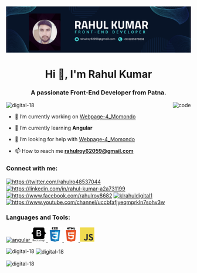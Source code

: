 ![logo](https://github.com/digital-18/digital-18/blob/main/Purple%20Gradient%20Digital%20Marketing%20LinkedIn%20Banner%20(1).png)
<h1 align="center">Hi 👋, I'm Rahul Kumar</h1>
<h3 align="center">A passionate Front-End Developer from Patna.</h3>

<img src="https://camo.githubusercontent.com/cae12fddd9d6982901d82580bdf321d81fb299141098ca1c2d4891870827bf17/68747470733a2f2f6d69726f2e6d656469756d2e636f6d2f6d61782f313336302f302a37513379765349765f7430696f4a2d5a2e676966" alt="code" align= "right">

<p align="left"> <img src="https://komarev.com/ghpvc/?username=digital-18&label=Profile%20views&color=0e75b6&style=flat" alt="digital-18" /> </p>

- 🔭 I’m currently working on [Webpage-4_Momondo](https://digital-18.github.io/Webpage-4/)

- 🌱 I’m currently learning **Angular**

- 🤝 I’m looking for help with [Webpage-4_Momondo](https://digital-18.github)

- 📫 How to reach me **rahulroy62059@gmail.com**

<h3 align="left">Connect with me:</h3>
<p align="left">
<a href="https://twitter.com/https://twitter.com/rahulro48537044" target="blank"><img align="center" src="https://raw.githubusercontent.com/rahuldkjain/github-profile-readme-generator/master/src/images/icons/Social/twitter.svg" alt="https://twitter.com/rahulro48537044" height="30" width="40" /></a>
<a href="https://linkedin.com/in/https://linkedin.com/in/rahul-kumar-a2a731199" target="blank"><img align="center" src="https://raw.githubusercontent.com/rahuldkjain/github-profile-readme-generator/master/src/images/icons/Social/linked-in-alt.svg" alt="https://linkedin.com/in/rahul-kumar-a2a731199" height="30" width="40" /></a>
<a href="https://fb.com/https://www.facebook.com/rahulroy8682" target="blank"><img align="center" src="https://raw.githubusercontent.com/rahuldkjain/github-profile-readme-generator/master/src/images/icons/Social/facebook.svg" alt="https://www.facebook.com/rahulroy8682" height="30" width="40" /></a>
<a href="https://instagram.com/klrahuldigital1" target="blank"><img align="center" src="https://raw.githubusercontent.com/rahuldkjain/github-profile-readme-generator/master/src/images/icons/Social/instagram.svg" alt="klrahuldigital1" height="30" width="40" /></a>
<a href="https://www.youtube.com/c/https://www.youtube.com/channel/uccbfafjyeqmprkln7sohv3w" target="blank"><img align="center" src="https://raw.githubusercontent.com/rahuldkjain/github-profile-readme-generator/master/src/images/icons/Social/youtube.svg" alt="https://www.youtube.com/channel/uccbfafjyeqmprkln7sohv3w" height="30" width="40" /></a>
</p>

<h3 align="left">Languages and Tools:</h3>
<p align="left"> <a href="https://angular.io" target="_blank" rel="noreferrer"> <img src="https://angular.io/assets/images/logos/angular/angular.svg" alt="angular" width="40" height="40"/> </a> <a href="https://getbootstrap.com" target="_blank" rel="noreferrer"> <img src="https://raw.githubusercontent.com/devicons/devicon/master/icons/bootstrap/bootstrap-plain-wordmark.svg" alt="bootstrap" width="40" height="40"/> </a> <a href="https://www.w3schools.com/css/" target="_blank" rel="noreferrer"> <img src="https://raw.githubusercontent.com/devicons/devicon/master/icons/css3/css3-original-wordmark.svg" alt="css3" width="40" height="40"/> </a> <a href="https://www.w3.org/html/" target="_blank" rel="noreferrer"> <img src="https://raw.githubusercontent.com/devicons/devicon/master/icons/html5/html5-original-wordmark.svg" alt="html5" width="40" height="40"/> </a>  <a href="https://developer.mozilla.org/en-US/docs/Web/JavaScript" target="_blank" rel="noreferrer"> <img src="https://raw.githubusercontent.com/devicons/devicon/master/icons/javascript/javascript-original.svg" alt="javascript" width="40" height="40"/> </a> 

<p><img align="left" src="https://github-readme-stats.vercel.app/api/top-langs?username=digital-18&show_icons=true&locale=en&layout=compact" alt="digital-18" /></p>

<p>&nbsp;<img align="center" src="https://github-readme-stats.vercel.app/api?username=digital-18&show_icons=true&locale=en" alt="digital-18" /></p>

<p><img align="center" src="https://github-readme-streak-stats.herokuapp.com/?user=digital-18&" alt="digital-18" /></p>

